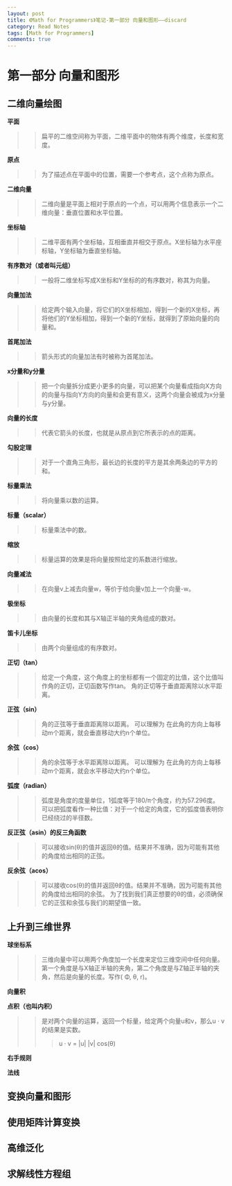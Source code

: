 ```yaml
---
layout: post
title: 《Math for Programmers》笔记-第一部分 向量和图形——discard
category: Read Notes
tags: [Math for Programmers]
comments: true
---
```


# 第一部分 向量和图形


## 二维向量绘图

**平面**

>> 扁平的二维空间称为平面，二维平面中的物体有两个维度，长度和宽度。

**原点**

>> 为了描述点在平面中的位置，需要一个参考点，这个点称为原点。

**二维向量**

>> 二维向量是平面上相对于原点的一个点，可以用两个信息表示一个二维向量：垂直位置和水平位置。

**坐标轴**

>> 二维平面有两个坐标轴，互相垂直并相交于原点。X坐标轴为水平座标轴，Y坐标轴为垂直坐标轴。

**有序数对（或者叫元组）**

>> 一般将二维坐标写成X坐标和Y坐标的的有序数对，称其为向量。

**向量加法**

>> 给定两个输入向量，将它们的X坐标相加，得到一个新的X坐标，再将他们的Y坐标相加，得到一个新的Y坐标，就得到了原始向量的向量和。


**首尾加法**

>> 箭头形式的向量加法有时被称为首尾加法。

**x分量和y分量**

>> 把一个向量拆分成更小更多的向量，可以把某个向量看成指向X方向的向量与指向Y方向的向量和会更有意义，这两个向量会被成为x分量与y分量。

**向量的长度**

>> 代表它箭头的长度，也就是从原点到它所表示的点的距离。

**勾股定理**

>> 对于一个直角三角形，最长边的长度的平方是其余两条边的平方的和。

**标量乘法**

>> 将向量乘以数的运算。

**标量（scalar）**

>> 标量乘法中的数。

**缩放**

>> 标量运算的效果是将向量按照给定的系数进行缩放。

**向量减法**

>> 在向量v上减去向量w，等价于给向量v加上一个向量-w。

**极坐标**

>> 由向量的长度和其与X轴正半轴的夹角组成的数对。

**笛卡儿坐标**

>> 由两个向量组成的有序数对。

**正切（tan）**

>> 给定一个角度，这个角度上的坐标都有一个固定的比值，这个比值叫作角的正切，正切函数写作tan。
>> 角的正切等于垂直距离除以水平距离。

**正弦（sin）**

>> 角的正弦等于垂直距离除以距离。
>> 可以理解为 在此角的方向上每移动m个距离，就会垂直移动大约n个单位。

**余弦（cos）**

>> 角的余弦等于水平距离除以距离。
>> 可以理解为 在此角的方向上每移动m个距离，就会水平移动大约n个单位。

**弧度（radian）**

>> 弧度是角度的度量单位，1弧度等于180/π个角度，约为57.296度。
>> 可以把弧度看作一种比值：对于一个给定的角度，它的弧度值表明你已经绕过的半径数。

**反正弦（asin）的反三角函数**

>> 可以接收sin(θ)的值并返回θ的值。结果并不准确，因为可能有其他的角度给出相同的正弦。

**反余弦（acos）**

>> 可以接收cos(θ)的值并返回θ的值。结果并不准确，因为可能有其他的角度给出相同的余弦。
>> 为了找到我们真正想要的θ的值，必须确保它的正弦和余弦与我们的期望值一致。

## 上升到三维世界

**球坐标系**

>> 三维向量中可以用两个角度加一个长度来定位三维空间中任何向量。第一个角度是与X轴正半轴的夹角，第二个角度是与Z轴正半轴的夹角，然后是向量的长度。写作( Φ, θ, r)。

**向量积**

**点积（也叫内积）**

>> 是对两个向量的运算，返回一个标量，给定两个向量u和v，那么u · v 的结果是实数。
>>> u · v = |u| |v| cos(θ)

**右手规则**

**法线**

## 变换向量和图形

## 使用矩阵计算变换

## 高维泛化

## 求解线性方程组

